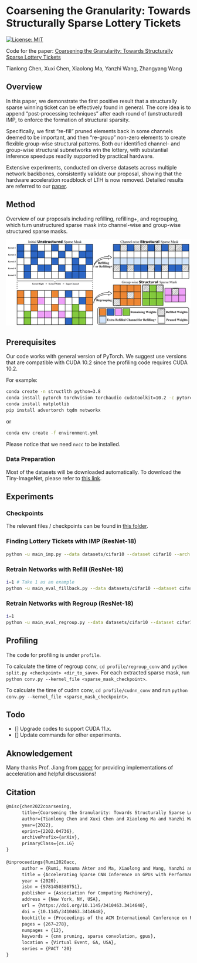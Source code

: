 # Coarsening the Granularity: Towards Structurally Sparse Lottery Tickets

[![License: MIT](https://img.shields.io/badge/License-MIT-green.svg)](https://opensource.org/licenses/MIT)

Code for the paper: [Coarsening the Granularity: Towards Structurally Sparse Lottery Tickets](http://arxiv.org/abs/2202.04736)

Tianlong Chen, Xuxi Chen, Xiaolong Ma, Yanzhi Wang, Zhangyang Wang

## Overview

In this paper, we demonstrate the first positive result that a structurally sparse winning ticket can be effectively found in general. The core idea is to append “post-processing techniques” after each round of (unstructured) IMP, to enforce the formation of structural sparsity.

Specifically, we first “re-fill” pruned elements back in some channels deemed to be important, and then “re-group” non-zero elements to create flexible group-wise structural patterns. Both our identified channel- and group-wise structural subnetworks win the lottery, with substantial inference speedups readily supported by practical hardware.

Extensive experiments, conducted on diverse datasets across multiple network backbones, consistently validate our proposal, showing that the hardware acceleration roadblock of LTH is now removed. Detailed results are referred to our [paper](http://arxiv.org/abs/2202.04736).

## Method

Overview of our proposals including refilling, refilling+, and regrouping, which turn unstructured sparse mask into channel-wise and group-wise structured sparse masks.

![Methods](Figs/Methods.png)

## Prerequisites

Our code works with general version of PyTorch. We suggest use versions that are compatible with CUDA 10.2 since the profiling code requires CUDA 10.2.

For example:

```bash
conda create -n structlth python=3.8
conda install pytorch torchvision torchaudio cudatoolkit=10.2 -c pytorch-lts
conda install matplotlib
pip install advertorch tqdm networkx
```

or

```bash
conda env create -f environment.yml
```

Please notice that we need `nvcc` to be installed.

### Data Preparation

Most of the datasets will be downloaded automatically. To download the Tiny-ImageNet, please refer to [this link](https://gist.github.com/moskomule/2e6a9a463f50447beca4e64ab4699ac4).

## Experiments

### Checkpoints

The relevant files / checkpoints can be found in [this folder](https://www.dropbox.com/sh/0j9p3hfbmm9wn3r/AABi3hI_2esiw40JsKaX1teka?dl=0).

### Finding Lottery Tickets with IMP (ResNet-18)

```bash
python -u main_imp.py --data datasets/cifar10 --dataset cifar10 --arch res18 --save_dir resnet18_cifar10_lt_0.2_s1_rewind_16 --init pretrained_model/res18_cifar10_1_init.pth.tar --seed 1 --lr 0.1 --fc --rate 0.2 --pruning_times 10 --prune_type rewind_lt --epoch 160 --decreasing_lr 80,120 --rewind_epoch 16 --weight_decay 1e-4 --batch_size 128
```

### Retrain Networks with Refill (ResNet-18)

```bash
i=1 # Take 1 as an example
python -u main_eval_fillback.py --data datasets/cifar10 --dataset cifar10 --arch res18 --save_dir output --pretrained resnet18_cifar10_lt_0.2_s1_rewind_16/1checkpoint.pth.tar --mask_dir resnet18_cifar10_lt_0.2_s1_rewind_16/${i}checkpoint.pth.tar --fc --prune-type lt --seed 1 --epoch 160 --decreasing_lr 80,120 --weight_decay 1e-4 --batch_size 128 --lr 0.1 
```

### Retrain Networks with Regroup (ResNet-18)

```bash
i=1
python -u main_eval_regroup.py --data datasets/cifar10 --dataset cifar10 --arch res18 --save_dir output --pretrained resnet18_cifar10_lt_0.2_s1_rewind_16/1checkpoint.pth.tar --mask_dir resnet18_cifar10_lt_0.2_s1_rewind_16/${i}checkpoint.pth.tar --fc --prune-type lt --seed 1 --epoch 160 --decreasing_lr 80,120 --weight_decay 1e-4 --batch_size 128 --lr 0.1 
```

## Profiling

The code for profiling is under `profile`.

To calculate the time of regroup conv, `cd profile/regroup_conv` and `python split.py <checkpoint> <dir_to_save>`. For each extracted sparse mask, run `python conv.py --kernel_file <sparse_mask_checkpoint>`.

To calculate the time of cudnn conv, `cd profile/cudnn_conv` and run `python conv.py --kernel_file <sparse_mask_checkpoint>`.

## Todo

- [] Upgrade codes to support CUDA 11.x.
- [] Update commands for other experiments.

## Aknowledgement

Many thanks Prof. Jiang from [paper](https://doi.org/10.1145/3410463.3414648) for providing implementations of acceleration and helpful discussions!

## Citation

```latex
@misc{chen2022coarsening,
      title={Coarsening the Granularity: Towards Structurally Sparse Lottery Tickets}, 
      author={Tianlong Chen and Xuxi Chen and Xiaolong Ma and Yanzhi Wang and Zhangyang Wang},
      year={2022},
      eprint={2202.04736},
      archivePrefix={arXiv},
      primaryClass={cs.LG}
}

@inproceedings{Rumi2020acc,
      author = {Rumi, Masuma Akter and Ma, Xiaolong and Wang, Yanzhi and Jiang, Peng},
      title = {Accelerating Sparse CNN Inference on GPUs with Performance-Aware Weight Pruning},
      year = {2020},
      isbn = {9781450380751},
      publisher = {Association for Computing Machinery},
      address = {New York, NY, USA},
      url = {https://doi.org/10.1145/3410463.3414648},
      doi = {10.1145/3410463.3414648},
      booktitle = {Proceedings of the ACM International Conference on Parallel Architectures and Compilation Techniques},
      pages = {267–278},
      numpages = {12},
      keywords = {cnn pruning, sparse convolution, gpus},
      location = {Virtual Event, GA, USA},
      series = {PACT '20}
}
```
